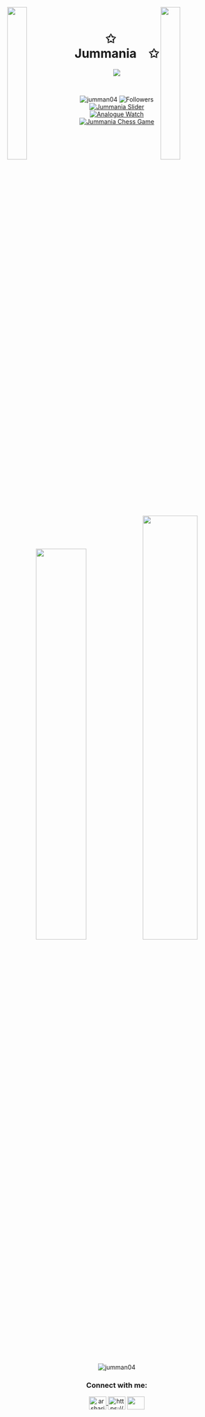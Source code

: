 <img align="left" src="https://user-images.githubusercontent.com/65187002/144930161-2f783401-8d27-4fdf-a2f7-cc0ba32f1f1f.gif" width="30%" style="display:inline;"><img align="right" src="https://user-images.githubusercontent.com/65187002/144930161-2f783401-8d27-4fdf-a2f7-cc0ba32f1f1f.gif" width="30%" style="display:inline;">
<br>

<p align="center">
    <h1 align="center">✩&emsp;Jummania&emsp;✩</h1>
</p>

<p align="center">
  <img src="https://readme-typing-svg.herokuapp.com/?lines=Yoooooooooooooooo;Welcome+to+my+profile!;Have+a+look+around!&font=Fira%20Code&color=%23D62F79&center=true&width=280&height=50" />
</p>
<br>
<p align="center">
  <img src="https://komarev.com/ghpvc/?username=jumman04&label=Profile%20views&color=0e75b6&style=flat" alt="jumman04" />
  <img src="https://img.shields.io/github/followers/Jumman04?style=flat&color=blue&label=Followers&logo=github" alt="Followers" />
  
  <a href="https://github.com/Jumman04/Jummania-Slider">
    <img src="https://img.shields.io/static/v1?message=Jummania%20Slider&logo=neovim&labelColor=5d5d5d&color=57a143&label=Entrepreneur%20of" alt="Jummania Slider" />
  </a>

  <a href="https://github.com/Jumman04/Analogue-Watch">
    <img src="https://img.shields.io/static/v1?message=Analogue%20Watch&logo=neovim&labelColor=5d5d5d&color=57a143&label=Entrepreneur%20of" alt="Analogue Watch" />
  </a>

  <a href="https://github.com/Jumman04/Jummania-Chess-Game">
    <img src="https://img.shields.io/static/v1?message=Jummania%20Chess%20Game&logo=neovim&labelColor=5d5d5d&color=57a143&label=Entrepreneur%20of" alt="Jummania Chess Game" />
  </a>
</p>

<p align="center">
    <a href="https://github.com/Jumman04/"><img width="48%" src="https://gh-readme-profile.vercel.app/api?username=Jumman04&theme=dark"></a>
    <a href="https://github.com/Jumman04"><img width="50%" src="https://github-readme-stats.vercel.app/api/top-langs?username=jumman04&theme=dark&layout=compact"></a>
  <img src="https://github-profile-trophy.vercel.app/?username=jumman04&theme=onedark" alt="jumman04" />
</p>

<h3 align="center">Connect with me:</h3>
<p align="center">
<a href="mailto:arsharifuddinjumman04@gmail.com" target="blank">
  <img align="center" src="https://upload.wikimedia.org/wikipedia/commons/thumb/7/7e/Gmail_icon_%282020%29.svg/2560px-Gmail_icon_%282020%29.svg.png" alt="arsharifuddinjumman04@gmail.com" height="30" width="40" />
</a>
<a href="https://stackoverflow.com/users/19610655/ar-sharif-uddin-jumman" target="blank"><img align="center" src="https://raw.githubusercontent.com/rahuldkjain/github-profile-readme-generator/master/src/images/icons/Social/stack-overflow.svg" alt="https://stackoverflow.com/users/19610655/ar-sharif-uddin-jumman" height="30" width="40" /></a>
  <a href="https://www.facebook.com/ar.sharifuddinjumman" target="_blank">
  <img align="center" src="https://raw.githubusercontent.com/rahuldkjain/github-profile-readme-generator/master/src/images/icons/Social/facebook.svg" height="30" width="40" />
</a>

</p>




